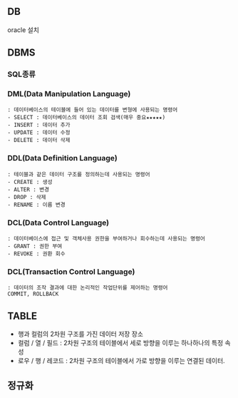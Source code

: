 ## DB

oracle 설치

## DBMS

### SQL종류

### DML(Data Manipulation Language)

    : 데이터베이스의 테이블에 들어 있는 데이터를 변형에 사용되는 명령어
    - SELECT : 데이터베이스의 데이터 조회 검색(매우 중요★★★★★)
    - INSERT : 데이터 추가
    - UPDATE : 데이터 수정
    - DELETE : 데이터 삭제

### DDL(Data Definition Language)

    : 테이블과 같은 데이터 구조를 정의하는데 사용되는 명령어
    - CREATE : 생성
    - ALTER : 변경
    - DROP : 삭제
    - RENAME : 이름 변경

### DCL(Data Control Language)

    : 데이터베이스에 접근 및 객체사용 권한을 부여하거나 회수하는데 사용되는 명령어
    - GRANT : 권한 부여
    - REVOKE : 권환 회수

### DCL(Transaction Control Language)

    : 데이터의 조작 결과에 대한 논리적인 작업단위를 제어하는 명령어
    COMMIT, ROLLBACK

## TABLE

-   행과 컬럼의 2차원 구조를 가진 데이터 저장 장소
-   컬럼 / 열 / 필드 : 2차원 구조의 테이블에서 세로 방향을 이루는 하나하나의 특정 속성
-   로우 / 행 / 레코드 : 2차원 구조의 테이블에서 가로 방향을 이루는 연결된 데이터.

## 정규화

